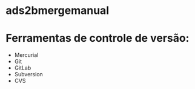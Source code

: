 # ads2bmergemanual
# Ferramentas de controle de versão:

* Mercurial
* Git
* GitLab
* Subversion
* CVS
